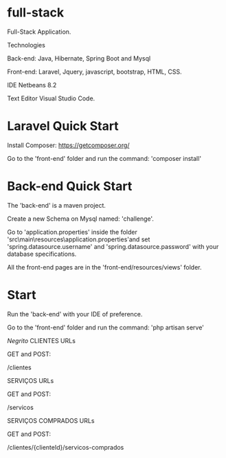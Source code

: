 # full-stack
Full-Stack Application.

Technologies

Back-end: Java, Hibernate, Spring Boot and Mysql

Front-end: Laravel, Jquery, javascript, bootstrap, HTML, CSS.

IDE 
Netbeans 8.2

Text Editor
Visual Studio Code.

# Laravel Quick Start

Install Composer:
https://getcomposer.org/

Go to the 'front-end' folder and run the command: 'composer install'

# Back-end Quick Start

The 'back-end' is a maven project. 

Create a new Schema on Mysql named: 'challenge'.

Go to 'application.properties' inside the folder 'src\main\resources\application.properties'and set 'spring.datasource.username' and 'spring.datasource.password' with your database specifications.

All the front-end pages are in the 'front-end/resources/views' folder.

# Start

Run the 'back-end' with your IDE of preference.

Go to the 'front-end' folder and run the command: 'php artisan serve'

*Negrito*
CLIENTES URLs

GET and POST:

/clientes

SERVIÇOS URLs

GET and POST:

/servicos

SERVIÇOS COMPRADOS URLs

GET and POST:

/clientes/{clienteId}/servicos-comprados



